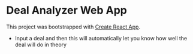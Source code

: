 # Deal Analyzer Web App

This project was bootstrapped with [Create React App](https://github.com/facebook/create-react-app).

- Input a deal and then this will automatically let you know how well the deal will do in theory

